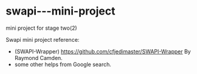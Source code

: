 # swapi---mini-project
mini project for stage two(2)

Swapi mini project reference:
- (SWAPI-Wrapper) https://github.com/cfjedimaster/SWAPI-Wrapper By Raymond Camden.
- some other helps from Google search.
